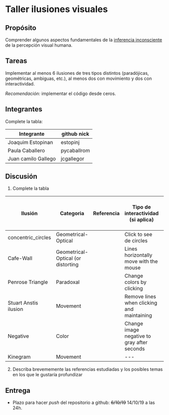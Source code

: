 # Taller ilusiones visuales

## Propósito

Comprender algunos aspectos fundamentales de la [inferencia inconsciente](https://github.com/VisualComputing/Cognitive) de la percepción visual humana.

## Tareas

Implementar al menos 6 ilusiones de tres tipos distintos (paradójicas, geométricas, ambiguas, etc.), al menos dos con movimiento y dos con interactividad.

*Recomendación:* implementar el código desde ceros.

## Integrantes

Complete la tabla:

| Integrante | github nick |
|------------|-------------|
|  Joaquim Estopinan  | estopinj    |
|  Paula Caballero  | pycaballrom    |
|  Juan camilo Gallego  | jcgallegor    |

## Discusión

1. Complete la tabla

| Ilusión             | Categoria                        | Referencia | Tipo de interactividad (si aplica)        | URL código base (si aplica) |
|---------------------|----------------------------------|------------|-------------------------------------------|-----------------------------|
|concentric_circles   |Geometrical-Optical               |            |Click to see de circles                    |                             |
|Cafe-Wall            |Geometrical-Optical (or distorting|            |Lines horizontally move with the mouse     |                             |
|Penrose Triangle     |Paradoxal                         |            |Change colors by clicking                  |                             |
|Stuart Anstis ilusion|Movement                          |            |Remove lines when clicking and maintaining |                             |
|Negative             |Color                             |            |Change image negative to gray after seconds|                             |
|Kinegram             |Movement                          |            |---                                        |                             |

2. Describa brevememente las referencias estudiadas y los posibles temas en los que le gustaría profundizar

## Entrega

* Plazo para hacer _push_ del repositorio a github: ~~6/10/19~~ 14/10/19 a las 24h.
